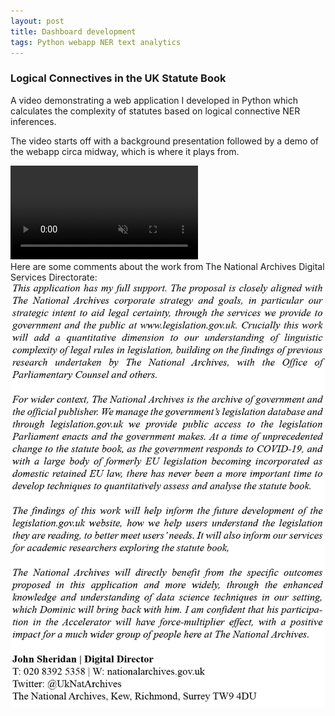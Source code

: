 ```yaml
---
layout: post
title: Dashboard development
tags: Python webapp NER text analytics
---
```


### Logical Connectives in the UK Statute Book

A video demonstrating a web application I developed in Python which calculates the complexity of statutes based on logical connective NER inferences. 

The video starts off with a background presentation followed by a demo of the webapp circa midway, which is where it plays from. 

<video loop="true" muted autoplay controls>
    <source src="/assets/videos/lcituksbvideo.mp4#t=176,410" type="video/mp4">
</video>
<br>
Here are some comments about the work from The National Archives Digital Services Directorate:
<br>

<img src='/assets/images/comments.png' style='display: block; margin: 0 auto'>
